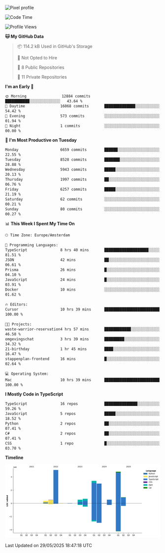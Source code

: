 ![Pixel profile](https://pixel-profile.vercel.app/api/github-stats?username=Atchferox&screen_effect=true&theme=rainbow
)


<!--START_SECTION:waka-->
![Code Time](http://img.shields.io/badge/Code%20Time-701%20hrs%2056%20mins-blue)

![Profile Views](http://img.shields.io/badge/Profile%20Views-0-blue)

**🐱 My GitHub Data** 

> 📦 114.2 kB Used in GitHub's Storage 
 > 
> 🚫 Not Opted to Hire
 > 
> 📜 8 Public Repositories 
 > 
> 🔑 11 Private Repositories 
 > 
**I'm an Early 🐤** 

```text
🌞 Morning                12884 commits       ███████████░░░░░░░░░░░░░░   43.64 % 
🌆 Daytime                16068 commits       ██████████████░░░░░░░░░░░   54.42 % 
🌃 Evening                573 commits         ░░░░░░░░░░░░░░░░░░░░░░░░░   01.94 % 
🌙 Night                  1 commits           ░░░░░░░░░░░░░░░░░░░░░░░░░   00.00 % 
```
📅 **I'm Most Productive on Tuesday** 

```text
Monday                   6659 commits        ██████░░░░░░░░░░░░░░░░░░░   22.55 % 
Tuesday                  8528 commits        ███████░░░░░░░░░░░░░░░░░░   28.88 % 
Wednesday                5943 commits        █████░░░░░░░░░░░░░░░░░░░░   20.13 % 
Thursday                 1997 commits        ██░░░░░░░░░░░░░░░░░░░░░░░   06.76 % 
Friday                   6257 commits        █████░░░░░░░░░░░░░░░░░░░░   21.19 % 
Saturday                 62 commits          ░░░░░░░░░░░░░░░░░░░░░░░░░   00.21 % 
Sunday                   80 commits          ░░░░░░░░░░░░░░░░░░░░░░░░░   00.27 % 
```


📊 **This Week I Spent My Time On** 

```text
🕑︎ Time Zone: Europe/Amsterdam

💬 Programming Languages: 
TypeScript               8 hrs 40 mins       ████████████████████░░░░░   81.51 % 
JSON                     42 mins             ██░░░░░░░░░░░░░░░░░░░░░░░   06.61 % 
Prisma                   26 mins             █░░░░░░░░░░░░░░░░░░░░░░░░   04.10 % 
JavaScript               24 mins             █░░░░░░░░░░░░░░░░░░░░░░░░   03.91 % 
Docker                   10 mins             ░░░░░░░░░░░░░░░░░░░░░░░░░   01.62 % 

🔥 Editors: 
Cursor                   10 hrs 39 mins      █████████████████████████   100.00 % 

🐱‍💻 Projects: 
waste-warrior-reservation4 hrs 57 mins       ████████████░░░░░░░░░░░░░   46.58 % 
omgevingschat            3 hrs 39 mins       █████████░░░░░░░░░░░░░░░░   34.32 % 
21-birthday              1 hr 45 mins        ████░░░░░░░░░░░░░░░░░░░░░   16.47 % 
stappenplan-frontend     16 mins             █░░░░░░░░░░░░░░░░░░░░░░░░   02.64 % 

💻 Operating System: 
Mac                      10 hrs 39 mins      █████████████████████████   100.00 % 
```

**I Mostly Code in TypeScript** 

```text
TypeScript               16 repos            ███████████████░░░░░░░░░░   59.26 % 
JavaScript               5 repos             █████░░░░░░░░░░░░░░░░░░░░   18.52 % 
Python                   2 repos             ██░░░░░░░░░░░░░░░░░░░░░░░   07.41 % 
C#                       2 repos             ██░░░░░░░░░░░░░░░░░░░░░░░   07.41 % 
CSS                      1 repo              █░░░░░░░░░░░░░░░░░░░░░░░░   03.70 % 
```



**Timeline**

![Lines of Code chart](https://raw.githubusercontent.com/Atchferox/Atchferox/main/assets/bar_graph.png)


 Last Updated on 29/05/2025 18:47:18 UTC
<!--END_SECTION:waka-->
